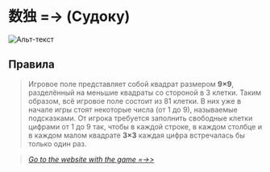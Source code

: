 # 数独 =-> **(Судоку)**



![Альт-текст](../sudokuGame/application/1626828169_14-kartinkin-com-p-yaponskii-flag-art-art-krasivo-14.jpg)

## **Правила**

> Игровое поле представляет собой квадрат размером **9×9**, разделённый на меньшие квадраты со стороной в 3 клетки. Таким образом, всё игровое поле состоит из 81 клетки. В них уже в начале игры стоят некоторые числа (от 1 до 9), называемые подсказками. От игрока требуется заполнить свободные клетки цифрами от 1 до 9 так, чтобы в каждой строке, в каждом столбце и в каждом малом квадрате **3×3** каждая цифра встречалась бы только один раз.

> [*Go to the website with the game =->>*](https://)

